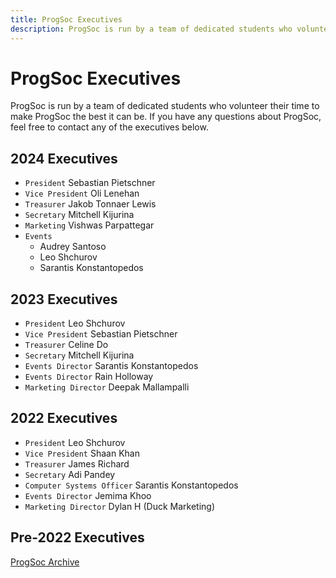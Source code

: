 ```yaml
---
title: ProgSoc Executives
description: ProgSoc is run by a team of dedicated students who volunteer their time to make ProgSoc the best it can be.
---
```


# ProgSoc Executives

ProgSoc is run by a team of dedicated students who volunteer their time to make ProgSoc the best it can be. If you have any questions about ProgSoc, feel free to contact any of the executives below.

## 2024 Executives

* `President` Sebastian Pietschner
* `Vice President` Oli Lenehan
* `Treasurer` Jakob Tonnaer Lewis
* `Secretary` Mitchell Kijurina
* `Marketing` Vishwas Parpattegar
* `Events`
    * Audrey Santoso
    * Leo Shchurov
    * Sarantis Konstantopedos

## 2023 Executives

- `President` Leo Shchurov
- `Vice President` Sebastian Pietschner
- `Treasurer` Celine Do
- `Secretary` Mitchell Kijurina
- `Events Director` Sarantis Konstantopedos
- `Events Director` Rain Holloway
- `Marketing Director` Deepak Mallampalli

## 2022 Executives

- `President` Leo Shchurov
- `Vice President` Shaan Khan
- `Treasurer` James Richard
- `Secretary` Adi Pandey
- `Computer Systems Officer` Sarantis Konstantopedos
- `Events Director` Jemima Khoo
- `Marketing Director` Dylan H (Duck Marketing)

## Pre-2022 Executives

[ProgSoc Archive](https://oldarchive.progsoc.org/wiki/List_of_Executive_members_by_year)
